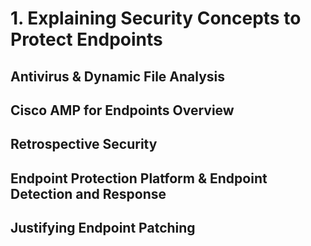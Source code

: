 # 1. Explaining Security Concepts to Protect Endpoints

## Antivirus & Dynamic File Analysis

## Cisco AMP for Endpoints Overview

## Retrospective Security

## Endpoint Protection Platform & Endpoint Detection and Response

## Justifying Endpoint Patching


